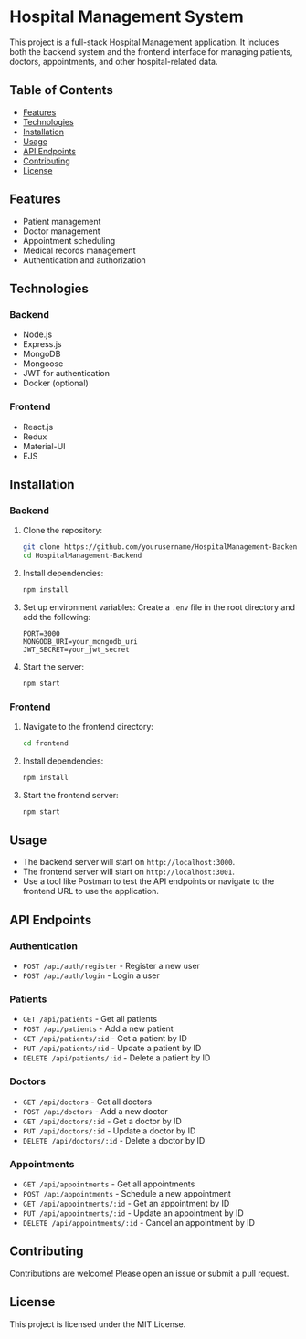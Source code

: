 # Hospital Management System

This project is a full-stack Hospital Management application. It includes both the backend system and the frontend interface for managing patients, doctors, appointments, and other hospital-related data.

## Table of Contents
- [Features](#features)
- [Technologies](#technologies)
- [Installation](#installation)
- [Usage](#usage)
- [API Endpoints](#api-endpoints)
- [Contributing](#contributing)
- [License](#license)

## Features
- Patient management
- Doctor management
- Appointment scheduling
- Medical records management
- Authentication and authorization

## Technologies
### Backend
- Node.js
- Express.js
- MongoDB
- Mongoose
- JWT for authentication
- Docker (optional)

### Frontend
- React.js
- Redux
- Material-UI
- EJS

## Installation

### Backend

1. Clone the repository:
    ```bash
    git clone https://github.com/yourusername/HospitalManagement-Backend.git
    cd HospitalManagement-Backend
    ```

2. Install dependencies:
    ```bash
    npm install
    ```

3. Set up environment variables:
    Create a `.env` file in the root directory and add the following:
    ```env
    PORT=3000
    MONGODB_URI=your_mongodb_uri
    JWT_SECRET=your_jwt_secret
    ```

4. Start the server:
    ```bash
    npm start
    ```

### Frontend

1. Navigate to the frontend directory:
    ```bash
    cd frontend
    ```

2. Install dependencies:
    ```bash
    npm install
    ```

3. Start the frontend server:
    ```bash
    npm start
    ```

## Usage
- The backend server will start on `http://localhost:3000`.
- The frontend server will start on `http://localhost:3001`.
- Use a tool like Postman to test the API endpoints or navigate to the frontend URL to use the application.

## API Endpoints

### Authentication
- `POST /api/auth/register` - Register a new user
- `POST /api/auth/login` - Login a user

### Patients
- `GET /api/patients` - Get all patients
- `POST /api/patients` - Add a new patient
- `GET /api/patients/:id` - Get a patient by ID
- `PUT /api/patients/:id` - Update a patient by ID
- `DELETE /api/patients/:id` - Delete a patient by ID

### Doctors
- `GET /api/doctors` - Get all doctors
- `POST /api/doctors` - Add a new doctor
- `GET /api/doctors/:id` - Get a doctor by ID
- `PUT /api/doctors/:id` - Update a doctor by ID
- `DELETE /api/doctors/:id` - Delete a doctor by ID

### Appointments
- `GET /api/appointments` - Get all appointments
- `POST /api/appointments` - Schedule a new appointment
- `GET /api/appointments/:id` - Get an appointment by ID
- `PUT /api/appointments/:id` - Update an appointment by ID
- `DELETE /api/appointments/:id` - Cancel an appointment by ID

## Contributing
Contributions are welcome! Please open an issue or submit a pull request.

## License
This project is licensed under the MIT License.